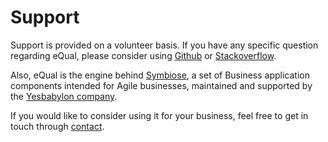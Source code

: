 # Support



Support is provided on a volunteer basis. If you have any specific question regarding eQual, please consider using [Github](https://github.com/cedricfrancoys/equal/issues) or [Stackoverflow](https://stackoverflow.com/questions/tagged/equal-framework).



Also, eQual is the engine behind [Symbiose](https://github.com/yesbabylon/symbiose), a set of Business application components intended for Agile businesses, maintained and supported by the [Yesbabylon company](https://yesbabylon.com).

If you would like to consider using it for your business, feel free to get in touch through [contact](https://yesbabylon.com/contact/).

